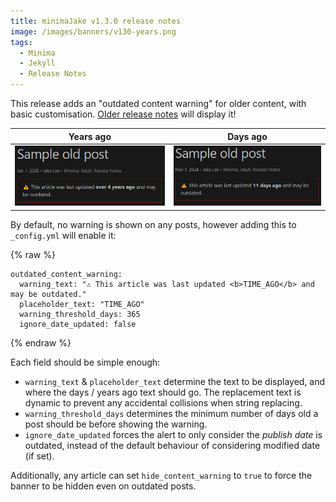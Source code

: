 ```yaml
---
title: minimaJake v1.3.0 release notes
image: /images/banners/v130-years.png
tags:
  - Minima
  - Jekyll
  - Release Notes
---
```


This release adds an "outdated content warning" for older content, with basic customisation. [Older release notes](/v1.0.2/) will display it!

|                       Years ago                       |                      Days ago                       |
| :---------------------------------------------------: | :-------------------------------------------------: |
| [![](/images/banners/v130-years.png)](/images/banners/v130-years.png) | [![](/images/v130-days.png)](/images/v130-days.png) |

By default, no warning is shown on any posts, however adding this to `_config.yml` will enable it:

{% raw %}
```
outdated_content_warning:
  warning_text: "⚠️ This article was last updated <b>TIME_AGO</b> and may be outdated."
  placeholder_text: "TIME_AGO"
  warning_threshold_days: 365
  ignore_date_updated: false
```
{% endraw %}

Each field should be simple enough:

- `warning_text` & `placeholder_text` determine the text to be displayed, and where the days / years ago text should go. The replacement text is dynamic to prevent any accidental collisions when string replacing.
- `warning_threshold_days` determines the minimum number of days old a post should be before showing the warning.
- `ignore_date_updated` forces the alert to only consider the *publish date* is outdated, instead of the default behaviour of considering modified date (if set).

Additionally, any article can set `hide_content_warning` to `true` to force the banner to be hidden even on outdated posts.
